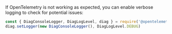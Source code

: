 If OpenTelemetry is not working as expected, you can enable verbose logging to check for potential issues:

```js
const { DiagConsoleLogger, DiagLogLevel, diag } = require('@opentelemetry/api')
diag.setLogger(new DiagConsoleLogger(), DiagLogLevel.DEBUG)
```
